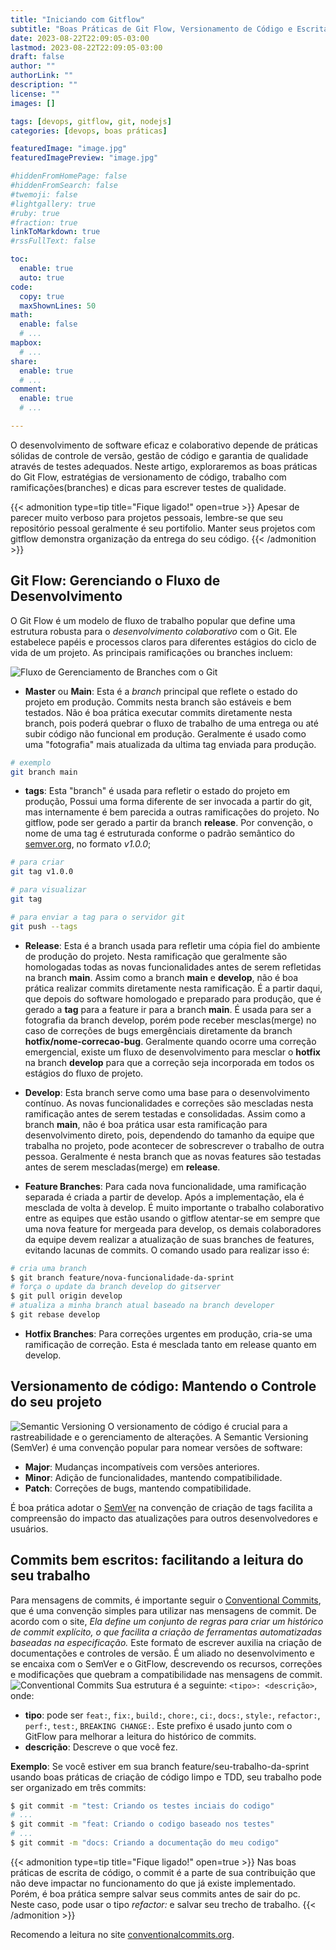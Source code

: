 ```yaml
---
title: "Iniciando com Gitflow"
subtitle: "Boas Práticas de Git Flow, Versionamento de Código e Escrita de Testes"
date: 2023-08-22T22:09:05-03:00
lastmod: 2023-08-22T22:09:05-03:00
draft: false
author: ""
authorLink: ""
description: ""
license: ""
images: []

tags: [devops, gitflow, git, nodejs]
categories: [devops, boas práticas]

featuredImage: "image.jpg"
featuredImagePreview: "image.jpg"

#hiddenFromHomePage: false
#hiddenFromSearch: false
#twemoji: false
#lightgallery: true
#ruby: true
#fraction: true
linkToMarkdown: true
#rssFullText: false

toc:
  enable: true
  auto: true
code:
  copy: true
  maxShownLines: 50
math:
  enable: false
  # ...
mapbox:
  # ...
share:
  enable: true
  # ...
comment:
  enable: true
  # ...

---
```

O desenvolvimento de software eficaz e colaborativo depende de práticas sólidas de controle de versão, gestão de código e garantia de qualidade através de testes adequados.<!--more--> Neste artigo, exploraremos as boas práticas do Git Flow, estratégias de versionamento de código, trabalho com ramificações(branches) e dicas para escrever testes de qualidade.

{{< admonition type=tip title="Fique ligado!" open=true >}}
Apesar de parecer muito verboso para projetos pessoais, lembre-se que seu repositório pessoal geralmente é seu portifolio. Manter seus projetos com gitflow demonstra organização da entrega do seu código. 
{{< /admonition >}}

## Git Flow: Gerenciando o Fluxo de Desenvolvimento
O Git Flow é um modelo de fluxo de trabalho popular que define uma estrutura robusta para o *desenvolvimento colaborativo* com o Git. Ele estabelece papéis e processos claros para diferentes estágios do ciclo de vida de um projeto. As principais ramificações ou branches incluem:

![Fluxo de Gerenciamento de Branches com o Git](gitflow.jpg)

- **Master** ou **Main**: Esta é a *branch* principal que reflete o estado do projeto em produção. Commits nesta branch são estáveis e bem testados. Não é boa prática executar commits diretamente nesta branch, pois poderá quebrar o fluxo de trabalho de uma entrega ou até subir código não funcional em produção. Geralmente é usado como uma "fotografia" mais atualizada da ultima tag enviada para produção.
```bash
# exemplo
git branch main
``` 
- **tags**: Esta "branch" é usada para refletir o estado do projeto em produção, Possui uma forma diferente de ser invocada a partir do git, mas internamente é bem parecida a outras ramificações do projeto. No gitflow, pode ser gerado a partir da branch **release**. Por convenção, o nome de uma tag é estruturada conforme o padrão semântico do [semver.org](https://semver.org), no formato *v1.0.0*;  
```bash
# para criar
git tag v1.0.0

# para visualizar
git tag

# para enviar a tag para o servidor git
git push --tags
``` 
- **Release**: Esta é a branch usada para refletir uma cópia fiel do ambiente de produção do projeto. Nesta ramificação que geralmente são homologadas todas as novas funcionalidades antes de serem refletidas na branch **main**. Assim como a branch **main** e **develop**, não é boa prática realizar commits diretamente nesta ramificação. É a partir daqui, que depois do software homologado e preparado para produção, que é gerado a **tag** para a feature ir para a branch **main**. É usada para ser a fotografia da branch develop, porém pode receber mesclas(merge) no caso de correções de bugs emergênciais diretamente da branch **hotfix/nome-correcao-bug**. Geralmente quando ocorre uma correção emergencial, existe um fluxo de desenvolvimento para mesclar o **hotfix** na branch **develop** para que a correção seja incorporada em todos os estágios do fluxo de projeto. 

- **Develop**: Esta branch serve como uma base para o desenvolvimento contínuo. As novas funcionalidades e correções são mescladas nesta ramificação antes de serem testadas e consolidadas. Assim como a branch **main**, não é boa prática usar esta ramificação para desenvolvimento direto, pois, dependendo do tamanho da equipe que trabalha no projeto, pode acontecer de sobrescrever o trabalho de outra pessoa. Geralmente é nesta branch que as novas features são testadas antes de serem mescladas(merge) em **release**.

- **Feature Branches**: Para cada nova funcionalidade, uma ramificação separada é criada a partir de develop. Após a implementação, ela é mesclada de volta à develop. É muito importante o trabalho colaborativo entre as equipes que estão usando o gitflow atentar-se em sempre que uma nova feature for mergeada para develop, os demais colaboradores da equipe devem realizar a atualização de suas branches de features, evitando lacunas de commits. O comando usado para realizar isso é:

```bash
# cria uma branch
$ git branch feature/nova-funcionalidade-da-sprint
# força o update da branch develop do gitserver
$ git pull origin develop
# atualiza a minha branch atual baseado na branch developer
$ git rebase develop
```

- **Hotfix Branches**: Para correções urgentes em produção, cria-se uma ramificação de correção. Esta é mesclada tanto em release quanto em develop.

## Versionamento de código: Mantendo o Controle do seu projeto
![Semantic Versioning](semver.jpg)
O versionamento de código é crucial para a rastreabilidade e o gerenciamento de alterações. A Semantic Versioning (SemVer) é uma convenção popular para nomear versões de software:

- **Major**: Mudanças incompatíveis com versões anteriores.
- **Minor**: Adição de funcionalidades, mantendo compatibilidade.
- **Patch**: Correções de bugs, mantendo compatibilidade.

É boa prática adotar o [SemVer](https://semver.org/) na convenção de criação de tags facilita a compreensão do impacto das atualizações para outros desenvolvedores e usuários.

## Commits bem escritos: facilitando a leitura do seu trabalho

Para mensagens de commits, é importante seguir o [Conventional Commits](https://www.conventionalcommits.org/pt-br/v1.0.0/), que é uma convenção simples para utilizar nas mensagens de commit. De acordo com o site, *Ela define um conjunto de regras para criar um histórico de commit explícito, o que facilita a criação de ferramentas automatizadas baseadas na especificação.* Este formato de escrever auxilia na criação de documentações e controles de versão. É um aliado no desenvolvimento e se encaixa com o SemVer e o GitFlow, descrevendo os recursos, correções e modificações que quebram a compatibilidade nas mensagens de commit.
![Conventional Commits](image1.png)
Sua estrutura é a seguinte: `<tipo>: <descrição>`, onde:

- **tipo**: pode ser `feat:`, `fix:`, `build:`, `chore:`, `ci:`, `docs:`, `style:`, `refactor:`, `perf:`, `test:`, `BREAKING CHANGE:`. Este prefixo é usado junto com o GitFlow para melhorar a leitura do histórico de commits.
- **descrição**: Descreve o que você fez.

 **Exemplo**: Se você estiver em sua branch feature/seu-trabalho-da-sprint usando boas práticas de criação de código limpo e TDD, seu trabalho pode ser organizado em três commits:

```bash
$ git commit -m "test: Criando os testes inciais do codigo"
# ...
$ git commit -m "feat: Criando o codigo baseado nos testes"
# ...
$ git commit -m "docs: Criando a documentação do meu codigo"
``` 

{{< admonition type=tip title="Fique ligado!" open=true >}}
Nas boas práticas de escrita de código, o commit é a parte de sua contribuição que não deve impactar no funcionamento do que já existe implementado. Porém, é boa prática sempre salvar seus commits antes de sair do pc. Neste caso, pode usar o tipo *refactor:* e salvar seu trecho de trabalho. 
{{< /admonition >}}

Recomendo a leitura no site [conventionalcommits.org](https://www.conventionalcommits.org/pt-br/v1.0.0/).

